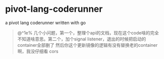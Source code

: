 # pivot-lang-coderunner
a pivot lang coderunner written with go



>@^1e% 几个小问题，第一个，整理个api的文档，现在这个code啥的完全不知道啥意思。第二个，加个signal listener，退出的时候把启动的container全部删了
>然后你这个更新镜像的逻辑有没有替换老的container啊，我没仔细看
> cors